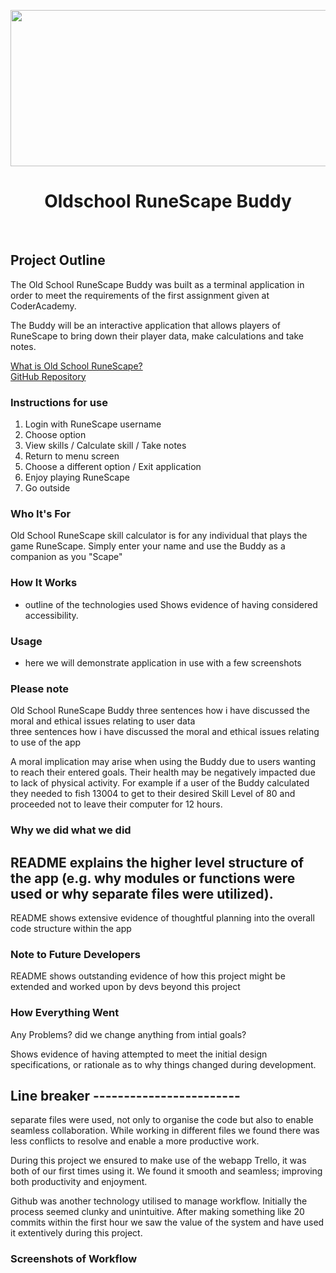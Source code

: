 <p align="center">
  <img width="1050" height="250" src=https://www.gamegrin.com/assets/Uploads/_resampled/croppedimage640200-RuneScape2-18212539.jpg></p>
  
<h1 align="center"> 
Oldschool RuneScape Buddy
</h1>

<br>

## Project Outline

The Old School RuneScape Buddy was built as a terminal application in order to meet the requirements of the first assignment given at CoderAcademy.

The Buddy will be an interactive application that allows players of RuneScape to bring down their player data, make calculations and take notes.

[What is Old School RuneScape?](https://oldschool.runescape.wiki/w/Old_School_RuneScape)<br>
[GitHub Repository](https://github.com/timwaldron/osrs-calc)<br>

### Instructions for use

1. Login with RuneScape username
2. Choose option
3. View skills / Calculate skill / Take notes
4. Return to menu screen
5. Choose a different option / Exit application
6. Enjoy playing RuneScape
7. Go outside

### Who It's For

Old School RuneScape skill calculator is for any individual that plays the game RuneScape. Simply enter your name and use the Buddy as a companion as you "Scape"

### How It Works

- outline of the technologies used
  Shows evidence of having considered accessibility.

### Usage

- here we will demonstrate application in use with a few screenshots

### Please note

Old School RuneScape Buddy
three sentences how i have discussed the moral and ethical issues relating to user data<br>
three sentences how i have discussed the moral and ethical issues relating to use of the app<br>

A moral implication may arise when using the Buddy due to users wanting to reach their entered goals. Their health may be negatively impacted due to lack of physical activity.
For example if a user of the Buddy calculated they needed to fish 13004 to get to their desired Skill Level of 80 and proceeded not to leave their computer for 12 hours.

### Why we did what we did

## README explains the higher level structure of the app (e.g. why modules or functions were used or why separate files were utilized).<br>

README shows extensive evidence of thoughtful planning into the overall code structure within the app<br>

### Note to Future Developers

README shows outstanding evidence of how this project might be extended and worked upon by devs beyond this project

### How Everything Went

Any Problems?
did we change anything from intial goals?

Shows evidence of having attempted to meet the initial design specifications, or rationale as to why things changed during development.

## Line breaker ------------------------

separate files were used, not only to organise the code but also to enable seamless collaboration. While working in different files we found there was less conflicts to resolve and enable a more productive work.

During this project we ensured to make use of the webapp Trello, it was both of our first times using it. We found it smooth and seamless; improving both productivity and enjoyment.

Github was another technology utilised to manage workflow. Initially the process seemed clunky and unintuitive. After making something like 20 commits within the first hour we saw the value of the system and have used it extentively during this project.

### Screenshots of Workflow
